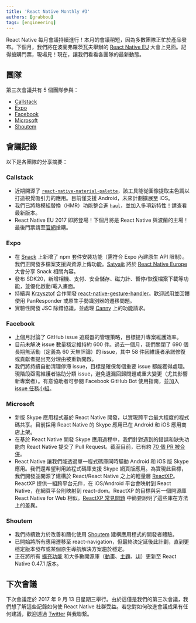 ```yaml
---
title: 'React Native Monthly #3'
authors: [grabbou]
tags: [engineering]
---
```


React Native 每月會議持續進行！本月的會議稍短，因為多數團隊正忙於產品發布。下個月，我們將在波蘭弗羅茨瓦夫舉辦的 [React Native EU](https://react-native.eu/) 大會上見面。記得搶購門票，現場見！現在，讓我們看看各團隊的最新動態。

## 團隊

第三次會議共有 5 個團隊參與：

- [Callstack](https://github.com/callstack)
- [Expo](https://github.com/expo)
- [Facebook](https://github.com/facebook)
- [Microsoft](https://github.com/microsoft)
- [Shoutem](https://github.com/shoutem)

## 會議記錄

以下是各團隊的分享摘要：

### Callstack

- 近期開源了 [`react-native-material-palette`](https://github.com/callstack-io/react-native-material-palette)，該工具能從圖像提取主色調以打造視覺吸引力的應用。目前僅支援 Android，未來計劃擴展至 iOS。
- 我們已將熱模組替換（HMR）功能整合進 [`haul`](https://github.com/callstack-io/haul)，並加入多項新特性！請查看最新版本。
- React Native EU 2017 即將登場！下個月將是 React Native 與波蘭的主場！最後門票請至[官網](https://react-native.eu/)搶購。

### Expo

- 在 [Snack](https://snack.expo.io) 上新增了 npm 套件安裝功能（需符合 Expo 內建原生 API 限制）。我們正開發多檔案支援與資源上傳功能。[Satyajit](https://github.com/satya164) 將於 [React Native Europe](https://react-native.eu/) 大會分享 Snack 相關內容。
- 發布 SDK20，新增相機、支付、安全儲存、磁力計、暫停/恢復檔案下載等功能，並優化啟動/載入畫面。
- 持續與 [Krzysztof](https://github.com/kmagiera) 合作開發 [react-native-gesture-handler](https://github.com/kmagiera/react-native-gesture-handler)。歡迎試用並回饋使用 PanResponder 或原生手勢識別器的遷移問題。
- 實驗性開發 JSC 除錯協議，並處理 [Canny](https://expo.canny.io/feature-requests) 上的功能請求。

### Facebook

- 上個月討論了 GitHub issue 追蹤器的管理策略，目標提升專案維護效率。
- 目前未解決 issue 數量穩定維持約 600 件。過去一個月，我們關閉了 690 個長期無活動（定義為 60 天無評論）的 issue，其中 58 件因維護者承諾修復或貢獻者提出充分理由被重新開啟。
- 我們將持續自動清理停滯 issue，目標是確保每個重要 issue 都能獲得處理。現階段亟需維護者協助分類 issue，避免遺漏回歸問題或重大變更（尤其影響新專案者）。有意協助者可參閱 Facebook GitHub Bot 使用指南，並加入 [issue 任務小組](https://github.com/facebook/react-native/blob/master/bots/IssueCommands.txt)。

### Microsoft

- 新版 Skype 應用程式基於 React Native 開發，以實現跨平台最大程度的程式碼共享。目前採用 React Native 的 Skype 應用已在 Android 和 iOS 應用商店上架。
- 在基於 React Native 開發 Skype 應用過程中，我們針對遇到的錯誤和缺失功能向 React Native 提交了 Pull Request。截至目前，已有約 [70 個 PR 被合併](https://github.com/facebook/react-native/pulls?utf8=%E2%9C%93&q=is%3Apr%20author%3Arigdern%20)。
- React Native 讓我們能透過單一程式碼庫同時驅動 Android 和 iOS 版 Skype 應用。我們還希望利用該程式碼庫支援 Skype 網頁版應用。為實現此目標，我們開發並開源了建構於 React/React Native 之上的輕量層 [ReactXP](https://microsoft.github.io/reactxp/blog/2017/04/06/introducing-reactxp.html)。ReactXP 提供一組跨平台元件，在 iOS/Android 平台會映射到 React Native，在網頁平台則映射到 react-dom。ReactXP 的目標與另一個開源庫 React Native for Web 相似。[ReactXP 常見問題](https://microsoft.github.io/reactxp/docs/faq.html) 中簡要說明了這些庫在方法上的差異。

### Shoutem

- 我們持續致力於改善和簡化使用 [Shoutem](https://shoutem.github.io/) 建構應用程式的開發者體驗。
- 已開始將所有應用遷移至 react-navigation，但最終決定延後此計劃，直到更穩定版本發布或某個原生導航解決方案趨於穩定。
- 正在將所有 [擴充功能](https://github.com/shoutem/extensions) 和大多數開源庫（[動畫](https://github.com/shoutem/animation)、[主題](https://github.com/shoutem/theme)、[UI](https://github.com/shoutem/ui)）更新至 React Native 0.47.1 版本。

## 下次會議

下次會議定於 2017 年 9 月 13 日星期三舉行。由於這僅是我們的第三次會議，我們想了解這些記錄如何使 React Native 社群受益。若您對如何改進會議成果有任何建議，歡迎透過 [Twitter](https://twitter.com/grabbou) 與我聯繫。